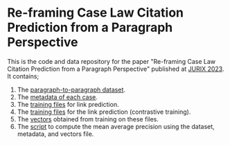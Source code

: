 # Re-framing Case Law Citation Prediction from a Paragraph Perspective
This is the code and data repository for the paper "Re-framing Case Law Citation Prediction from a Paragraph Perspective" published at [JURIX 2023](https://jurix23.maastrichtlawtech.eu/program/).
It contains;
1. The [paragraph-to-paragraph dataset](https://huggingface.co/datasets/ngarneau/paragraph_to_paragraph).
2. The [metadata of each case](meta_all_20230207.json.gz).
3. The [training files](https://huggingface.co/datasets/ngarneau/link_prediction) for link prediction.
4. The [training files](https://huggingface.co/datasets/ngarneau/link_prediction_contrastive) for the link prediction (contrastive training).
5. The [vectors](https://huggingface.co/datasets/ngarneau/par_to_par_vectors) obtained from training on these files.
6. The [script](link_prediction_embeddings.py) to compute the mean average precision using the dataset, metadata, and vectors file.
